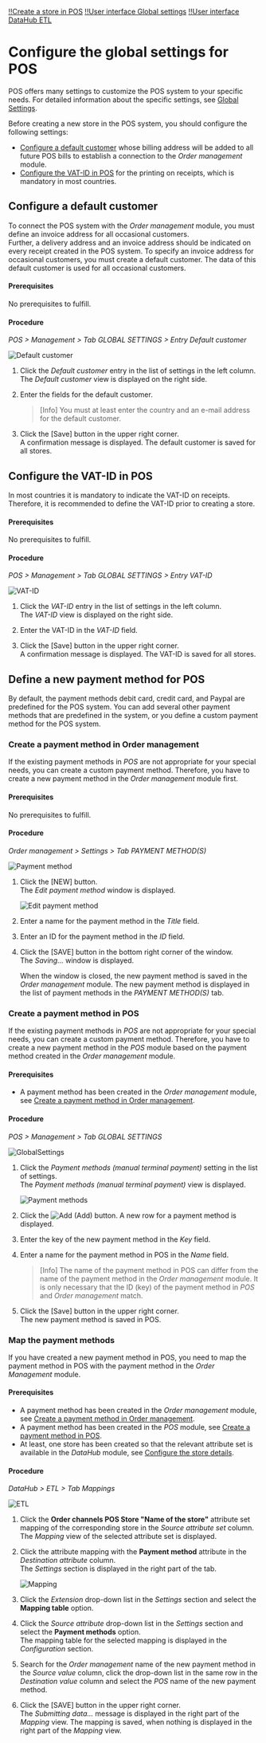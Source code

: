 [!!Create a store in POS](./06_CreateStore.md)
[!!User interface Global settings](../UserInterface/02a_GlobalSettings.md)
[!!User interface DataHub ETL](../../DataHub/UserInterface/02a_Mappings.md)

[comment]: <> (add link to Order management module if available)

# Configure the global settings for POS

POS offers many settings to customize the POS system to your specific needs. For detailed information about the specific settings, see [Global Settings](../UserInterface/02a_GlobalSettings.md).

Before creating a new store in the POS system, you should configure the following settings:

- [Configure a default customer](#configure-a-default-customer) whose billing address will be added to all future POS bills to establish a connection to the *Order management* module.
- [Configure the VAT-ID in POS](#configure-the-VAT-ID-in-POS) for the printing on receipts, which is mandatory in most countries.


## Configure a default customer

To connect the POS system with the *Order management* module, you must define an invoice address for all occasional customers.   
Further, a delivery address and an invoice address should be indicated on every receipt created in the POS system. To specify an invoice address for occasional customers, you must create a default customer. The data of this default customer is used for all occasional customers.

#### Prerequisites

No prerequisites to fulfill.

#### Procedure

*POS > Management > Tab GLOBAL SETTINGS > Entry Default customer*

![Default customer](../../Assets/Screenshots/POS/Management/GlobalSettings/GS27.png "[Default customer]")

1. Click the *Default customer* entry in the list of settings in the left column.   
    The *Default customer* view is displayed on the right side.

2. Enter the fields for the default customer.

    > [Info] You must at least enter the country and an e-mail address for the default customer.

3. Click the [Save] button in the upper right corner.   
    A confirmation message is displayed. The default customer is saved for all stores.



## Configure the VAT-ID in POS

In most countries it is mandatory to indicate the VAT-ID on receipts. Therefore, it is recommended to define the VAT-ID prior to creating a store.

#### Prerequisites

No prerequisites to fulfill.

#### Procedure

*POS > Management > Tab GLOBAL SETTINGS > Entry VAT-ID*

![VAT-ID](../../Assets/Screenshots/POS/Management/GlobalSettings/GS08.png "[VAT-ID]")

1. Click the *VAT-ID* entry in the list of settings in the left column.   
    The *VAT-ID* view is displayed on the right side.

2. Enter the VAT-ID in the *VAT-ID* field.

3. Click the [Save] button in the upper right corner.   
    A confirmation message is displayed. The VAT-ID is saved for all stores.




## Define a new payment method for POS

By default, the payment methods debit card, credit card, and Paypal are predefined for the POS system. You can add several other payment methods that are predefined in the system, or you define a custom payment method for the POS system.

### Create a payment method in Order management

If the existing payment methods in *POS* are not appropriate for your special needs, you can create a custom payment method. Therefore, you have to create a new payment method in the *Order management* module first.

#### Prerequisites

No prerequisites to fulfill.

#### Procedure

*Order management > Settings > Tab PAYMENT METHOD(S)*

![Payment method](../../Assets/Screenshots/RetailSuiteFaktBase/Settings/PaymentMethods/PaymentMethods.png "[Payment methods]")

1. Click the [NEW] button.   
    The *Edit payment method* window is displayed.

    ![Edit payment method](../../Assets/Screenshots/RetailSuiteFaktBase/Settings/PaymentMethods/EditPaymentMethod.png "[Edit payment method]")

2. Enter a name for the payment method in the *Title* field.   

3. Enter an ID for the payment method in the *ID* field.   

4. Click the [SAVE] button in the bottom right corner of the window.   
    The *Saving...* window is displayed.

    When the window is closed, the new payment method is saved in the *Order management* module. The new payment method is displayed in the list of payment methods in the *PAYMENT METHOD(S)* tab.


### Create a payment method in POS

If the existing payment methods in *POS* are not appropriate for your special needs, you can create a custom payment method. Therefore, you have to create a new payment method in the *POS* module based on the payment method created in the *Order management* module.

#### Prerequisites

- A payment method has been created in the *Order management* module, see [Create a payment method in Order management](#create-a-payment-method-in-order-management).


#### Procedure

*POS > Management > Tab GLOBAL SETTINGS*

![GlobalSettings](../../Assets/Screenshots/POS/Management/GlobalSettings/GlobalSettings.png "[GlobalSettings]")

1. Click the *Payment methods (manual terminal payment)* setting in the list of settings.   
    The *Payment methods (manual terminal payment)* view is displayed.

    ![Payment methods](../../Assets/Screenshots/POS/Management/GlobalSettings/GS04.png "[Payment methods]")

2. Click the ![Add](../../Assets/Icons/Plus04.png "[Add]") (Add) button.
    A new row for a payment method is displayed.

3. Enter the key of the new payment method in the *Key* field.

4. Enter a name for the payment method in POS in the *Name* field.   

    > [Info] The name of the payment method in POS can differ from the name of the payment method in the *Order management* module. It is only necessary that the ID (key) of the payment method in *POS* and *Order management* match.

5. Click the [Save] button in the upper right corner.   
    The new payment method is saved in POS.




### Map the payment methods

If you have created a new payment method in POS, you need to map the payment method in POS with the payment method in the *Order Management* module.

<!---TO BE ENHANCED-->

#### Prerequisites

- A payment method has been created in the *Order management* module, see [Create a payment method in Order management](#create-a-payment-method-in-order-management).
- A payment method has been created in the *POS* module, see [Create a payment method in POS](#create-a-payment-method-in-pos).
- At least, one store has been created so that the relevant attribute set is available in the *DataHub* module, see [Configure the store details](./06_CreateStore.md#configure-the-store-details).

#### Procedure

*DataHub > ETL > Tab Mappings*

![ETL](../../Assets/Screenshots/DataHub/Settings/ETL/ETL.png "[ETL]")

1. Click the **Order channels POS Store "Name of the store"** attribute set mapping of the corresponding store in the *Source attribute set* column.   
    The *Mapping* view of the selected attribute set is displayed.

2. Click the attribute mapping with the **Payment method** attribute in the *Destination attribute* column.   
    The *Settings* section is displayed in the right part of the tab.

    ![Mapping](../../Assets/Screenshots/DataHub/Settings/ETL/MappingSettings.png "[Mapping]")

3. Click the *Extension* drop-down list in the *Settings* section and select the **Mapping table** option.

4. Click the *Source attribute* drop-down list in the *Settings* section and select the **Payment methods** option.   
    The mapping table for the selected mapping is displayed in the *Configuration* section.

5. Search for the *Order management* name of the new payment method in the *Source value* column, click the drop-down list in the same row in the *Destination value* column and select the *POS* name of the new payment method.

6. Click the [SAVE] button in the upper right corner.   
    The *Submitting data...* message is displayed in the right part of the *Mapping* view. The mapping is saved, when nothing is displayed in the right part of the *Mapping* view.
